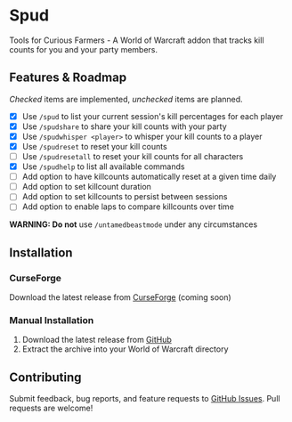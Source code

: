 # Spud

Tools for Curious Farmers - A World of Warcraft addon that tracks kill counts for you and your party members.

## Features & Roadmap

_Checked_ items are implemented, _unchecked_ items are planned.

- [x] Use `/spud` to list your current session's kill percentages for each player
- [x] Use `/spudshare` to share your kill counts with your party
- [x] Use `/spudwhisper <player>` to whisper your kill counts to a player
- [x] Use `/spudreset` to reset your kill counts
- [ ] Use `/spudresetall` to reset your kill counts for all characters
- [x] Use `/spudhelp` to list all available commands
- [ ] Add option to have killcounts automatically reset at a given time daily
- [ ] Add option to set killcount duration
- [ ] Add option to set killcounts to persist between sessions
- [ ] Add option to enable laps to compare killcounts over time

**WARNING: Do not** use `/untamedbeastmode` under any circumstances

## Installation

### CurseForge

Download the latest release from [CurseForge](#) (coming soon)

### Manual Installation

1. Download the latest release from [GitHub](https://github.com/gitatmax/Spud/releases)
2. Extract the archive into your World of Warcraft directory

## Contributing

Submit feedback, bug reports, and feature requests to [GitHub Issues](https://github.com/gitatmax/Spud/issues). Pull requests are welcome!
